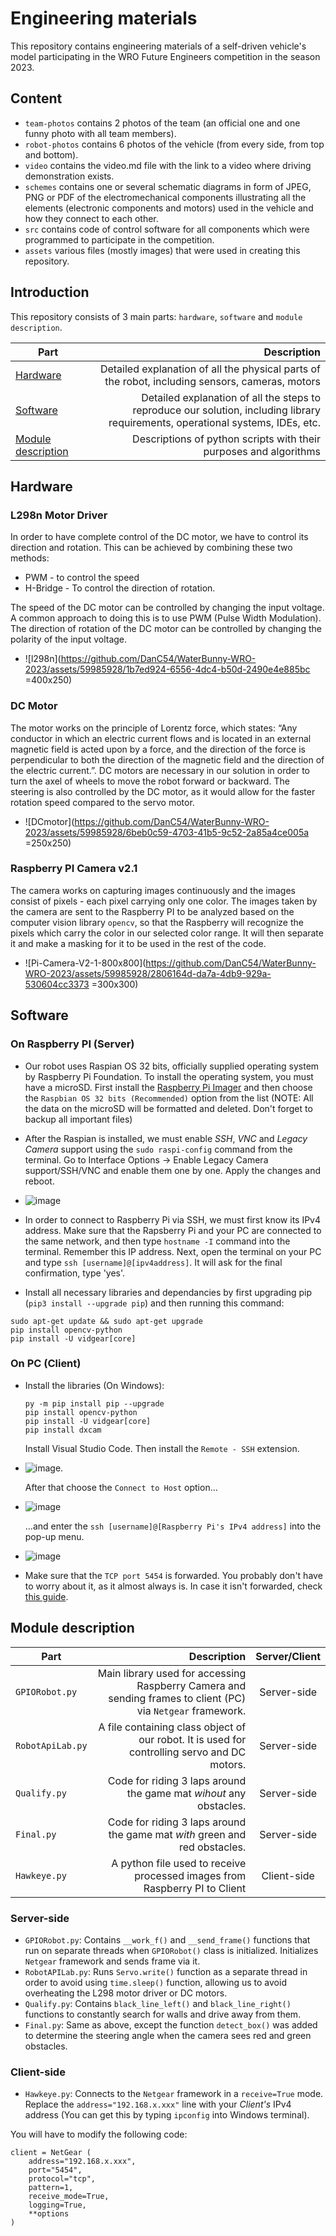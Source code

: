 Engineering materials
====

This repository contains engineering materials of a self-driven vehicle's model participating in the WRO Future Engineers competition in the season 2023.

## Content

* `team-photos` contains 2 photos of the team (an official one and one funny photo with all team members).
* `robot-photos` contains 6 photos of the vehicle (from every side, from top and bottom).
* `video` contains the video.md file with the link to a video where driving demonstration exists.
* `schemes` contains one or several schematic diagrams in form of JPEG, PNG or PDF of the electromechanical components illustrating all the elements (electronic components and motors) used in the vehicle and how they connect to each other.
* `src` contains code of control software for all components which were programmed to participate in the competition.
* `assets` various files (mostly images) that were used in creating this repository.

## Introduction

This repository consists of 3 main parts: `hardware`, `software` and `module description`. 

| Part          | Description   |
| ------------- |-------------: |
| [Hardware](#Hardware)      | Detailed explanation of all the physical parts of the robot, including sensors, cameras, motors |
| [Software](#Software)      | Detailed explanation of all the steps to reproduce our solution, including library requirements, operational systems, IDEs, etc. |
| [Module description](#Module-description) | Descriptions of python scripts with their purposes and algorithms  |


## Hardware

### L298n Motor Driver
  
In order to have complete control of the DC motor, we have to control its direction and rotation. This can be achieved by combining these two methods:

- PWM - to control the speed
- H-Bridge - To control the direction of rotation.

The speed of the DC motor can be controlled by changing the input voltage. A common approach to doing this is to use PWM (Pulse Width Modulation). The direction of rotation of the DC motor can be controlled by changing the polarity of the input voltage.
- ![l298n](https://github.com/DanC54/WaterBunny-WRO-2023/assets/59985928/1b7ed924-6556-4dc4-b50d-2490e4e885bc =400x250)


### DC Motor
The motor works on the principle of Lorentz force, which states: “Any conductor in which an electric current flows and is located in an external magnetic field is acted upon by a force, and the direction of the force is perpendicular to both the direction of the magnetic field and the direction of the electric current.”. DC motors are necessary in our solution in order to turn the axel of wheels to move the robot forward or backward. The steering is also controlled by the DC motor, as it would allow for the faster rotation speed compared to the servo motor.
- ![DCmotor](https://github.com/DanC54/WaterBunny-WRO-2023/assets/59985928/6beb0c59-4703-41b5-9c52-2a85a4ce005a =250x250)


### Raspberry PI Camera v2.1

The camera works on capturing images continuously and the images consist of pixels - each pixel carrying only one color. The images taken by the camera are sent to the Raspberry PI to be analyzed based on the computer vision library `opencv`, so that the Raspberry will recognize the pixels which carry the color in our selected color range. It will then separate it and make a masking for it to be used in the rest of the code.
- ![Pi-Camera-V2-1-800x800](https://github.com/DanC54/WaterBunny-WRO-2023/assets/59985928/2806164d-da7a-4db9-929a-530604cc3373 =300x300)


## Software

### On Raspberry PI (Server)

- Our robot uses Raspian OS 32 bits, officially supplied operating system by Raspberry Pi Foundation. To install the operating system, you must have a microSD. First install the [Raspberry Pi Imager](https://www.raspberrypi.com/software/) and then choose the `Raspbian OS 32 bits (Recommended)` option from the list (NOTE: All the data on the microSD will be formatted and deleted. Don't forget to backup all important files)

- After the Raspian is installed, we must enable *SSH*, *VNC* and *Legacy Camera* support using the `sudo raspi-config` command from the terminal. Go to Interface Options -> Enable Legacy Camera support/SSH/VNC and enable them one by one. Apply the changes and reboot.
- ![image](https://github.com/DanC54/WaterBunny-WRO-2023/assets/59985928/b6a2a92c-061d-475d-bf80-af56c3fb5d5d)


- In order to connect to Raspberry Pi via SSH, we must first know its IPv4 address. Make sure that the Rapsberry Pi and your PC are connected to the same network, and then type `hostname -I` command into the terminal. Remember this IP address. Next, open the terminal on your PC and type `ssh [username]@[ipv4address]`. It will ask for the final confirmation, type 'yes'.

- Install all necessary libraries and dependancies by first upgrading pip (`pip3 install --upgrade pip`) and then running this command:

```
sudo apt-get update && sudo apt-get upgrade
pip install opencv-python       
pip install -U vidgear[core]
```

### On PC (Client)

- Install the libraries (On Windows):
  
  ```
  py -m pip install pip --upgrade
  pip install opencv-python
  pip install -U vidgear[core]
  pip install dxcam
  ```     

  Install Visual Studio Code. Then install the `Remote - SSH` extension.

- ![image](https://github.com/DanC54/WaterBunny-WRO-2023/assets/59985928/f659d4cc-ee8c-46ec-910b-5b5135142366). 

  After that choose the `Connect to Host` option...
- ![image](https://github.com/DanC54/WaterBunny-WRO-2023/assets/59985928/9aea72c2-2ae2-4f8e-8e27-8c01cf7388fe) 

  ...and enter the `ssh [username]@[Raspberry Pi's IPv4 address]` into the pop-up menu. 

- ![image](https://github.com/DanC54/WaterBunny-WRO-2023/assets/59985928/7b30b04a-409b-4310-9647-297294f88405)



- Make sure that the `TCP port 5454` is forwarded. You probably don't have to worry about it, as it almost always is. In case it isn't forwarded, check [this guide](https://www.noip.com/support/knowledgebase/general-port-forwarding-guide).


## Module description

| Part          | Description   |  Server/Client     |
| ------------- |-------------: |:-----------:  |
| `GPIORobot.py`    |  Main library used for accessing Raspberry Camera and sending frames to client (PC) via `Netgear` framework. |  Server-side   |
| `RobotApiLab.py`  |  A file containing class object of our robot. It is used for controlling servo and DC motors.   |   Server-side
| `Qualify.py`      | Code for riding 3 laps around the game mat *wihout* any obstacles. |   Server-side  |
| `Final.py`     | Code for riding 3 laps around the game mat *with* green and red obstacles.  |  Server-side   |
| `Hawkeye.py`    |  A python file used to receive processed images from Raspberry PI to Client          |    Client-side   |



### Server-side

- `GPIORobot.py`: Contains `__work_f()` and `__send_frame()` functions that run on separate threads when `GPIORobot()` class is initialized. Initializes `Netgear` framework and sends frame via it.
- `RobotAPILab.py`: Runs `Servo.write()` function as a separate thread in order to avoid using `time.sleep()` function, allowing us to avoid overheating the L298 motor driver or DC motors.
- `Qualify.py`: Contains `black_line_left()` and `black_line_right()` functions to constantly search for walls and drive away from them.
- `Final.py`: Same as above, except the function `detect_box()` was added to determine the steering angle when the camera sees red and green obstacles. 


### Client-side

- `Hawkeye.py`: Connects to the `Netgear` framework in a `receive=True` mode. Replace the `address="192.168.x.xxx"` line with your *Client's* IPv4 address (You can get this by typing `ipconfig` into Windows terminal).

You will have to modify the following code:

```
client = NetGear (
    address="192.168.x.xxx",
    port="5454",
    protocol="tcp",
    pattern=1,
    receive_mode=True,
    logging=True,
    **options
)
```


